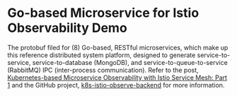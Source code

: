 # Go-based Microservice for Istio Observability Demo

The protobuf filed for (8) Go-based, RESTful microservices, which make up this reference distributed system platform, designed to generate service-to-service, service-to-database (MongoDB), and service-to-queue-to-service (RabbitMQ) IPC (inter-process communication). Refer to the post, [Kubernetes-based Microservice Observability with Istio Service Mesh: Part 1](https://wp.me/p1RD28-6fL) and the GitHub project, [k8s-istio-observe-backend](https://github.com/garystafford/k8s-istio-observe-backend) for more information.
